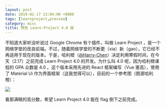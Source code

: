 ```yaml
---
layout: post
date: 2019-02-17 13:04:00 +0800
tags: [learnproject,preview]
category: misc
title: 预告 Learn-Project 4.0 版
---
```


不知道大家听没听说过 Google Chrome 有个插件，叫做 Learn Project ，是一个网络学堂的改良前端。不过，随着网络学堂的不断更（xia）新（gao），它已经不再适用于现在的版本。于是，哈利橙（[@Harry-Chen](https://github.com/Harry-Chen)）决定利用寒假时间，在今天（2.17）之前完成 Learn Project 4.0 的开发。为什么叫 4.0 呢，因为哈利橙课程的 GPA 众数是 4.0 。这个版本采用先进的 React 框架编写（Vue 塞高），使用了 Material Ui 作为界面框架（这我觉得可以），目前的一个参考图（图源哈利橙）：

![](/images/learn_project.png)

看那满眼的高分数，希望 Learn Project 4.0 能在 flag 倒下之前完成。

